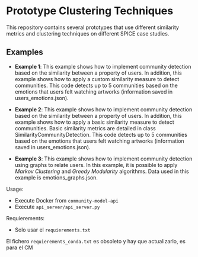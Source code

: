 # Prototype Clustering Techniques

This repository contains several prototypes that use different similarity metrics and clustering techniques on different SPICE case studies.

## Examples

- **Example 1**: This example shows how to implement community detection based on the similarity between a property of users. In addition, this example shows how to apply a custom similarity measure to detect communities. This code detects up to 5 communities based on the emotions that
users felt watching artworks (information saved in users_emotions.json).

- **Example 2**: This example shows how to implement community detection based on the similarity between a property of users. In addition, this example shows how to apply a basic similarity measure to detect communities. Basic similarity metrics are detailed in class SimilarityCommunityDetection. This code detects up to 5 communities based on the emotions that users felt watching artworks (information saved in users_emotions.json).

- **Example 3**: This example shows how to implement community detection using graphs to relate users. In this example, it is possible to apply  *Markov Clustering* and *Greedy Modularity* algorithms. Data used in this example is emotions_graphs.json.

Usage:
- Execute Docker from `community-model-api`
- Execute `api_server/api_server.py`

Requierements:
- Solo usar el `requierements.txt`

El fichero `requierements_conda.txt` es obsoleto y hay que actualizarlo, es para el CM